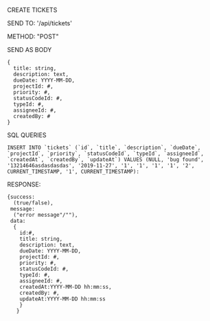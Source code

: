 CREATE TICKETS

  SEND TO:
    '/api/tickets'
    
  METHOD:
    "POST"
    
  SEND AS BODY
  
    {
      title: string,
      description: text,
      dueDate: YYYY-MM-DD,
      projectId: #,
      priority: #,
      statusCodeId: #,
      typeId: #,
      assigneeId: #,
      createdBy: #
    }
  
  
  SQL QUERIES
    
    INSERT INTO `tickets` (`id`, `title`, `description`, `dueDate`, `projectId`, `priority`, `statusCodeId`, `typeId`, `assigneeId`, `createdAt`, `createdBy`, `updateAt`) VALUES (NULL, 'bug found', '13214646asdasdasdas', '2019-11-27', '1', '1', '1', '1', '2', CURRENT_TIMESTAMP, '1', CURRENT_TIMESTAMP):
     
    
  RESPONSE:
  
    {success: 
      (true/false), 
     message: 
      ("error message"/""), 
     data:
      {
        id:#, 
        title: string,
        description: text,
        dueDate: YYYY-MM-DD,
        projectId: #,
        priority: #,
        statusCodeId: #,
        typeId: #,
        assigneeId: #,
        createdAt:YYYY-MM-DD hh:mm:ss,
        createdBy: #,
        updateAt:YYYY-MM-DD hh:mm:ss 
        } 
       }
